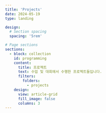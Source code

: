 ```yaml
---
title: 'Projects'
date: 2024-05-19
type: landing

design:
  # Section spacing
  spacing: '5rem'

# Page sections
sections:
  - block: collection
    id: programming
    content:
      title: 프로젝트
      text: 수업 및 대회에서 수행한 프로젝트들입니다.
      filters:
        folders:
          - projects
    design:
      view: article-grid
      fill_image: false
      columns: 3
---
```

